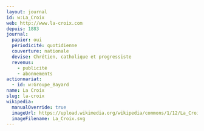 ```yaml
---
layout: journal
id: w:La_Croix
web: http://www.la-croix.com
depuis: 1883
journal:
  papier: oui
  périodicité: quotidienne
  couverture: nationale
  devise: Chrétien, catholique et progressiste
  revenus:
    - publicité
    - abonnements
actionnariat:
  - id: w:Groupe_Bayard
name: La Croix
slug: la-croix
wikipedia:
  manualOverride: true
  imageUrl: https://upload.wikimedia.org/wikipedia/commons/1/12/La_Croix.svg
  imageFilename: La_Croix.svg
---
```


